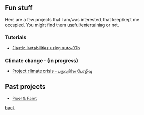 Fun stuff
----------------

<!--[DLab-01.png]({{site.baseurl}}/figs/DLab-01.png)-->

Here are a few projects that I am/was interested, that keep/kept me occupied. You might find them useful/entertaining or not.

### Tutorials

- [Elastic instabilities using auto-07p](./elastInstab)

### Climate change - (in progress)

- [Project climate crisis - பருவநிலை பேரழிவு](https://paruvanilai.wordpress.com)

Past projects
-------------

- [Pixel & Paint](https://colorpixel.tumblr.com/archive)


<!--Science
- [Sthayi@ICTS](./sthayi)
1. Gomboc
2. Singularities
3. Linear and non-linear
4. Patterns, patterns, patterns
5. When the history comes to bite...
-->
<!--Paintings-->

<!--## Paraphernalia to pick the brain
G\"omb\"oc

% \f is defined as #1f(#2) using the macro
\f\relax{x} = \int_{-\infty}^\infty
    \f\hat\xi\,e^{2 \pi i \xi x}
    \,d\xi

## Music

## Graphic design
-->

[back](./)
